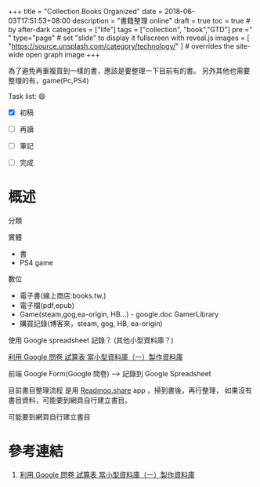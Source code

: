 +++
title = "Collection Books Organized"
date = 2018-06-03T17:51:53+08:00
description = "書籍整理 online"
draft = true
toc = true  # by after-dark
categories = ["life"]
tags = ["collection", "book","GTD"]
pre ="<i class='fa fa-file'></i> "
type="page" # set "slide" to display it fullscreen with reveal.js
images = [
  "https://source.unsplash.com/category/technology/"
] # overrides the site-wide open graph image
+++

為了避免再重複買到一樣的書，應該是要整理一下目前有的書。
另外其他也需要整理的有，game(Pc,PS4)

<!--more-->

Task list: :smile:

- [x] 初稿
- [ ] 再讀
- [ ] 筆記
- [ ] 完成


# 概述

分類

實體 

- 書
- PS4  game

數位

- 電子書(線上商店:books.tw,)
- 電子檔(pdf,epub)
- Game(steam,gog,ea-origin, HB...) - google.doc GamerLibrary
- 購買記錄(博客來，steam, gog, HB, ea-origin)

使用 Google spreadsheet 記錄？ (其他小型資料庫？)

[利用 Google 問卷 試算表 當小型資料庫（一）製作資料庫](https://www.wfublog.com/2011/11/google-spreadsheet-as-micro-database-1.html)

前端 Google Form(Google 問卷) --> 記錄到 Google Spreadsheet


目前書目整理流程 是用 [Readmoo.share][] app ，掃到書後，再行整理，
如果沒有書目資料，可能要到網頁自行建立書目。

可能要到網頁自行建立書目
	













# 參考連結

1. [利用 Google 問卷 試算表 當小型資料庫（一）製作資料庫](https://www.wfublog.com/2011/11/google-spreadsheet-as-micro-database-1.html)

[google]: "https://www.google.com" "Search Engine"
[Readmoo.share]: "https://share.readmoo.com/" "Readmoo 分享書"
[Readmoo]: "https://www.readmoo.com/" "Readmoo 讀墨"
